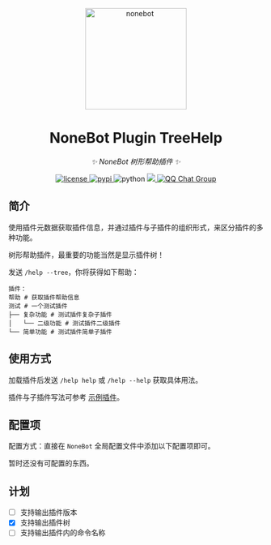 <!-- markdownlint-disable MD033 MD036 MD041 -->

<p align="center">
  <a href="https://v2.nonebot.dev/"><img src="https://v2.nonebot.dev/logo.png" width="200" height="200" alt="nonebot"></a>
</p>

<div align="center">

# NoneBot Plugin TreeHelp

_✨ NoneBot 树形帮助插件 ✨_

</div>

<p align="center">
  <a href="https://raw.githubusercontent.com/he0119/nonebot-plugin-treehelp/main/LICENSE">
    <img src="https://img.shields.io/github/license/he0119/nonebot-plugin-treehelp.svg" alt="license">
  </a>
  <a href="https://pypi.python.org/pypi/nonebot-plugin-treehelp">
    <img src="https://img.shields.io/pypi/v/nonebot-plugin-treehelp.svg" alt="pypi">
  </a>
  <img src="https://img.shields.io/badge/python-3.8+-blue.svg" alt="python">
  <a href="https://codecov.io/gh/he0119/nonebot-plugin-treehelp">
    <img src="https://codecov.io/gh/he0119/nonebot-plugin-treehelp/branch/main/graph/badge.svg?token=jd5ufc1alv"/>
  </a>
  <a href="https://jq.qq.com/?_wv=1027&k=7zQUpiGp">
    <img src="https://img.shields.io/badge/QQ%E7%BE%A4-730374631-orange?style=flat-square" alt="QQ Chat Group">
  </a>
</p>

## 简介

使用插件元数据获取插件信息，并通过插件与子插件的组织形式，来区分插件的多种功能。

树形帮助插件，最重要的功能当然是显示插件树！

发送 `/help --tree`，你将获得如下帮助：

```text
插件：
帮助 # 获取插件帮助信息
测试 # 一个测试插件
├── 复杂功能 # 测试插件复杂子插件
│   └── 二级功能 # 测试插件二级插件
└── 简单功能 # 测试插件简单子插件
```

## 使用方式

加载插件后发送 `/help help` 或 `/help --help` 获取具体用法。

插件与子插件写法可参考 [示例插件](./tests/plugins/tree/)。

## 配置项

配置方式：直接在 `NoneBot` 全局配置文件中添加以下配置项即可。

暂时还没有可配置的东西。

## 计划

- [ ] 支持输出插件版本
- [x] 支持输出插件树
- [ ] 支持输出插件内的命令名称
